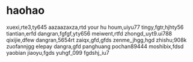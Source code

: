 # haohao
xuexi,rte3,ty645
aazaazaxza,rtd
your hu houm,uiyu77
tingy,fgtr,hjhty56
tiantian,erfd
dangran,fgfgf,yty656
meiwent,rtfd
zhongd_uyt9.ui788
qixijie,dfew
dangran,5654rt
zaiqx,gfd,gfds
zenme_jhgg,hgd
zhishu;908k
zuofannjgg
elepay
dangra,gfd
panghuang
pochan89444
moshibix,fdsd
yaobian
jiaoyu,fgds
yuhgf_099
fgdshj_iu7
